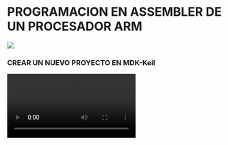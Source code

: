 <h1>PROGRAMACION EN ASSEMBLER DE UN PROCESADOR ARM</h1>

<img src="https://community.arm.com/cfs-filesystemfile/__key/communityserver-components-secureimagefileviewer/communityserver-blogs-components-weblogfiles-00-00-00-21-42/arm_2D00_cortex_2D00_m_2D00_processor_2D00_hero.png_2D00_900x506x2.png?_=636481564341463107">

<h3> CREAR UN NUEVO PROYECTO EN MDK-Keil</h3>
<video src="https://youtu.be/0t_Myn4UYUw" controls>
  <p>Your browser doesn't support HTML5 video. Here is a <a href="https://youtu.be/0t_Myn4UYUw">link to the video</a> instead.</p> 
</video>
